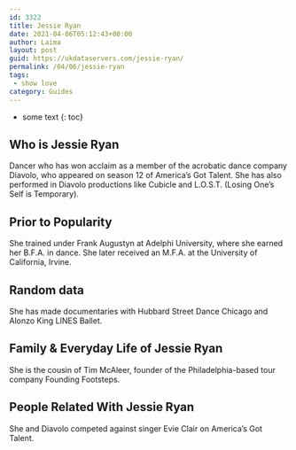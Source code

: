 ```yaml
---
id: 3322
title: Jessie Ryan
date: 2021-04-06T05:12:43+00:00
author: Laima
layout: post
guid: https://ukdataservers.com/jessie-ryan/
permalink: /04/06/jessie-ryan
tags:
 - show love
category: Guides
---
```


* some text
{: toc}


## Who is Jessie Ryan
                  
                  
                  
Dancer who has won acclaim as a member of the acrobatic dance company Diavolo, who appeared on season 12 of America&#8217;s Got Talent. She has also performed in Diavolo productions like Cubicle and L.O.S.T. (Losing One&#8217;s Self is Temporary). 
                  
              
            
              
            
                
                
                
## Prior to Popularity
                  
                  
                  
She trained under Frank Augustyn at Adelphi University, where she earned her B.F.A. in dance. She later received an M.F.A. at the University of California, Irvine. 
                  
              
            
              
            
                
                
                
## Random data
                  
                  
                  
She has made documentaries with Hubbard Street Dance Chicago and Alonzo King LINES Ballet. 
                  
              
            
              
            
                
                
                
## Family & Everyday Life of Jessie Ryan
                  
                  
                  
She is the cousin of Tim McAleer, founder of the Philadelphia-based tour company Founding Footsteps. 
                  
              
            
              
            
                
                
                
## People Related With Jessie Ryan
                  
                  
                  
She and Diavolo competed against singer Evie Clair on America&#8217;s Got Talent.
                  
              
            
              
            
                
              
            
              
              
            
            
              
            
          
          
          